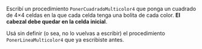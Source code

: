 Escribí un procedimiento `PonerCuadradoMulticolor4` que ponga un cuadrado de 4×4 celdas en la que cada celda tenga una bolita de cada color. **El cabezal debe quedar en la celda inicial**.

Usá sin definir (o sea, no lo vuelvas a escribir) el procedimiento `PonerLineaMulticolor4` que ya escribiste antes.